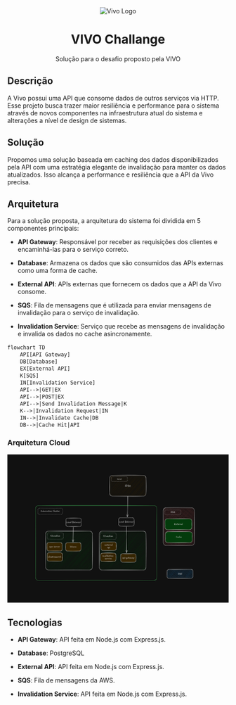 <div align="center">
  <img src="https://encrypted-tbn0.gstatic.com/images?q=tbn:ANd9GcQBWwPmkwBrHNZ7zgXBrhct9ESXVWAmPINMRA&s" alt="Vivo Logo">
  <h1>VIVO Challange</h1>
  <p>Solução para o desafio proposto pela VIVO</p>
</div>

## Descrição

A Vivo possui uma API que consome dados de outros serviços via HTTP. Esse projeto busca trazer maior resiliência e performance para o sistema através de novos componentes na infraestrutura atual do sistema e alterações a nível de design de sistemas.
 
## Solução

Propomos uma solução baseada em caching dos dados disponibilizados pela API com uma estratégia elegante de invalidação para manter os dados atualizados. Isso alcança a performance e resiliência que a API da Vivo precisa.

## Arquitetura

Para a solução proposta, a arquitetura do sistema foi dividida em 5 componentes principais:

- **API Gateway**: Responsável por receber as requisições dos clientes e encaminhá-las para o serviço correto.

- **Database**: Armazena os dados que são consumidos das APIs externas como uma forma de cache.

- **External API**: APIs externas que fornecem os dados que a API da Vivo consome.

- **SQS**: Fila de mensagens que é utilizada para enviar mensagens de invalidação para o serviço de invalidação.

- **Invalidation Service**: Serviço que recebe as mensagens de invalidação e invalida os dados no cache asincronamente.

```mermaid
flowchart TD
    API[API Gateway]
    DB[Database]
    EX[External API]
    K[SQS]
    IN[Invalidation Service]
    API-->|GET|EX
    API-->|POST|EX
    API-->|Send Invalidation Message|K
    K-->|Invalidation Request|IN
    IN-->|Invalidate Cache|DB
    DB-->|Cache Hit|API
```

### Arquitetura Cloud

![alt text](image.png)

## Tecnologias

- **API Gateway**: API feita em Node.js com Express.js.

- **Database**: PostgreSQL

- **External API**: API feita em Node.js com Express.js.

- **SQS**: Fila de mensagens da AWS.

- **Invalidation Service**: API feita em Node.js com Express.js.
